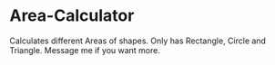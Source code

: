 # Area-Calculator
Calculates different Areas of shapes. Only has Rectangle, Circle and Triangle. Message me if you want more.

